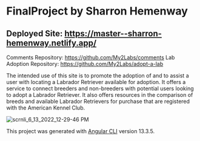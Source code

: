 # FinalProject by Sharron Hemenway

## Deployed Site: https://master--sharron-hemenway.netlify.app/

Comments Repository:  https://github.com/My2Labs/comments
Lab Adoption Repository:  https://github.com/My2Labs/adopt-a-lab

The intended use of this site is to promote the adoption of and to assist a user with locating a Labrador Retriever available for adoption. It offers a service to connect breeders and non-breeders with potential users looking to adopt a Labrador Retriever. It also offers resources in the comparison of breeds and available Labrador Retrievers for purchase that are registered with the American Kennel Club.

![scrnli_6_13_2022_12-29-46 PM](https://user-images.githubusercontent.com/100609892/173414151-4bcf543e-3b65-41c9-ae5a-4a58590d6ddd.png)

This project was generated with [Angular CLI](https://github.com/angular/angular-cli) version 13.3.5.

